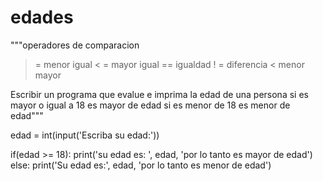 # edades
"""operadores de comparacion

> = menor igual
< = mayor igual
== igualdad
! = diferencia
< menor
> mayor

Escribir un programa que evalue e imprima la edad de una persona
si es mayor o igual a 18 es mayor de edad si es menor de 18 es menor de edad"""

edad = int(input('Escriba su edad:'))

if(edad >= 18):
    print('su edad es: ', edad, 'por lo tanto es mayor de edad')
else:
    print('Su edad es:', edad, 'por lo tanto es menor de edad')

